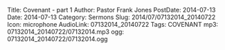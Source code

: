 Title: Covenant - part 1
Author: Pastor Frank Jones
PostDate: 2014-07-13
Date: 2014-07-13
Category: Sermons
Slug: 2014/07/07132014_20140722
Icon: microphone
AudioLink: 07132014_20140722
Tags: COVENANT
mp3: 07132014_20140722/07132014.mp3
ogg: 07132014_20140722/07132014.ogg
